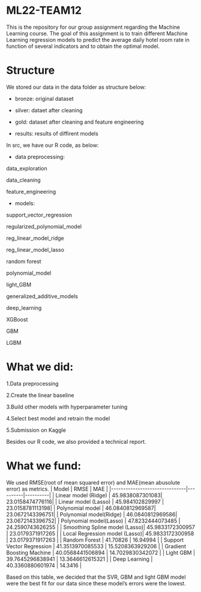 # ML22-TEAM12

This is the repository for our group assignment regarding the Machine Learning course. The goal of this assignment is to train different Machine Learning regression models to predict the average daily hotel room rate in function of several indicators and to obtain the optimal model. 

# Structure 

We stored our data in the data folder as structure below: 
- bronze:
original dataset 

- silver:
dataet after cleaning 

- gold:
dataset after cleaning and feature engineering 

- results:
results of diffirent models 

In src, we have our R code, as below:

- data preprocessing:

data_exploration

data_cleaning

feature_engineering

- models:

support_vector_regression

regularized_polynomial_model

reg_linear_model_ridge

reg_linear_model_lasso

random forest

polynomial_model

light_GBM

generalized_additive_models

deep_learning

XGBoost

GBM

LGBM

# What we did:

1.Data preprocessing 

2.Create the linear baseline 

3.Build other models with hyperparameter tuning 

4.Select best model and retrain the model 

5.Submission on Kaggle

Besides our R code, we also provided a technical report. 

# What we fund:
We used RMSE(root of mean squared error) and MAE(mean abusolute error) as metrics. 
| Model                         | RMSE     | MAE      |
|-------------------------------|----------|----------|
| Linear model (Ridge)          | 45.9838087301083| 23.0158474776116|
| Linear model (Lasso)          | 45.984102829997 | 23.0158781113198|
| Polynomial model              | 46.0840812969587| 23.0672143396751|
| Polynomial model(Ridge)       | 46.0840812969586| 23.0672143396752|
| Polynomial model(Lasso)       | 47.8232444073485   | 24.2590743626255  |
| Smoothing Spline model (Lasso)| 45.9833172300957    | 23.0179371917265   |
| Local Regression model (Lasso)| 45.9833172300958    | 23.0179371917263    |
| Random Forest                 | 41.70826            | 16.94994    |
| Support Vector Regression     | 41.3513970085533    | 15.5208363929206    |
| Gradient Boosting Machine     | 40.0568441506894    | 14.7029830342072   |
| Light GBM                     | 39.7645296838941    | 13.3646612615321    |
| Deep Learning                 | 40.3360880601974    | 14.3416    |

Based on this table, we decided that the SVR, GBM and light GBM model were the best fit for our data since these model’s errors were the lowest.  
